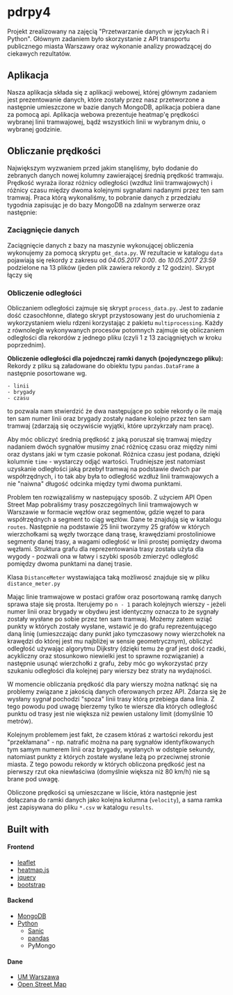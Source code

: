 # pdrpy4

Projekt zrealizowany na zajęcią "Przetwarzanie danych w językach R i Python".
Głównym zadaniem było skorzystanie z API transportu publicznego miasta Warszawy
oraz wykonanie analizy prowadzącej do ciekawych rezultatów.

## Aplikacja

Nasza aplikacja składa się z aplikacji webowej, której głównym zadaniem jest
prezentowanie danych, które zostały przez nasz przetworzone a następnie
umieszczone w bazie danych MongoDB, aplikacja pobiera dane za pomocą api.
Aplikacja webowa prezentuje heatmap'ę prędkości wybranej linii tramwajowej,
bądź wszystkich linii w wybranym dniu, o wybranej godzinie.

## Obliczanie prędkości

Największym wyzwaniem przed jakim stanęliśmy, było dodanie do zebranych danych nowej kolumny
zawierającej średnią prędkość tramwaju. Prędkość wyraża iloraz różnicy odległości (wzdłuż linii
tramwajowych) i różnicy czasu między dwoma kolejnymi sygnałami nadanymi przez ten sam tramwaj.
Praca którą wykonaliśmy, to pobranie danych z przedziału tygodnia zapisując je do bazy MongoDB
na zdalnym serwerze oraz następnie:

### Zaciągnięcie danych
Zaciągnięcie danych z bazy na maszynie wykonującej obliczenia wykonujemy za pomocą skryptu `get_data.py`.
W rezultacie w katalogu `data` pojawiają się rekordy z zakresu od *04.05.2017 0:00*.
do *10.05.2017 23:59* podzielone na 13 plików (jeden plik zawiera rekordy z 12 godzin).
Skrypt łączy się 

### Obliczenie odległości
Obliczaniem odległości zajmuje się skrypt `process_data.py`. Jest to zadanie dość czasochłonne, dlatego skrypt
przystosowany jest do uruchomienia z wykorzystaniem wielu rdzeni korzystając z pakietu `multiprocessing`. Każdy
z równolegle wykonywanych procesów potomnych zajmuje się obliczaniem odległości dla rekordów z jednego pliku (czyli
1 z 13 zaciągniętych w kroku poprzednim).

**Obliczenie odległości dla pojednczej ramki danych (pojedynczego pliku):**
Rekordy z pliku są załadowane do obiektu typu `pandas.DataFrame` a następnie posortowane wg.
    
    - linii
    - brygady
    - czasu
    
   to pozwala nam stwierdzić że dwa następujące po sobie rekordy o ile mają ten sam numer linii
   oraz brygady zostały nadane kolejno przez ten sam tramwaj (zdarzają się oczywiście wyjątki,
   które uprzykrzały nam pracę).
   
   Aby móc obliczyć średnią prędkość z jaką poruszał się tramwaj między nadaniem dwóch sygnałów
   musimy znać różnicę czasu oraz między nimi oraz dystans jaki w tym czasie pokonał.
   Różnica czasu jest podana, dzięki kolumnie `time` - wystarczy odjąć wartości. Trudniejsze
   jest natomiast uzyskanie odległości jaką przebył tramwaj na podstawie dwóch par współrzędnych,
   i to tak aby była to odległość wzdłuż linii tramwajowych a nie "naiwna" długość odcinka
   między tymi dwoma punktami.
   
   Problem ten rozwiązaliśmy w nastepujący sposób. Z użyciem API Open Street Map pobraliśmy
   trasy poszczególnych linii tramwajowych w Warszawie w formacie węzłów oraz segmentów, gdzie
   węzeł to para współrzędnych a segment to ciąg węzłów. Dane te znajdują się w katalogu `routes`.
   Następnie na podstawie 25 linii tworzymy 25 grafów w których wierzchołkami są węzły tworzące
   daną trasę, krawędziami prostoliniowe segmenty danej trasy, a wagami odległość w linii prostej
   pomiędzy dwoma węzłami. Struktura grafu dla reprezentowania trasy została użyta dla wygody - 
   pozwali ona w łatwy i szybki sposób zmierzyć odległość pomiędzy dwoma punktami na danej trasie.
   
   Klasa `DistanceMeter` wystawiająca taką możliwosć znajduje się w pliku `distance_meter.py`
   
   Mając linie tramwajowe w postaci grafów oraz posortowaną ramkę danych sprawa staje się prosta.
   Iterujemy po `n - 1` parach kolejnych wierszy - jeżeli numer linii oraz brygady w obydwu
   jest identyczny oznacza to że sygnały zostały wysłane po sobie przez ten sam tramwaj.
   Możemy zatem wziąć punkty w których zostały wysłane, wstawić je do grafu reprezentującego daną
   linię (umieszczając dany punkt jako tymczasowy nowy wierzchołek na krawędzi do której jest mu
   najbliżej w sensie geometrycznym), obliczyć odległość używając algorytmu Dijkstry (dzięki
   temu że graf jest dość rzadki, acykliczny oraz stosunkowo niewielki jest to sprawne rozwiązanie)
   a następnie usunąć wierzchołki z grafu, żeby móc go wykorzystać przy szukaniu odległości dla
   kolejnej pary wierszy bez straty na wydajności.
   
   W momencie obliczania prędkość dla pary wierszy można natknąć się na problemy związane
   z jakością danych oferowanych przez API. Zdarza się że wysłany sygnał pochodzi "spoza" linii
   trasy którą przebiega dana linia. Z tego powodu pod uwagę bierzemy tylko te wiersze dla których
   odległość punktu od trasy jest nie większa niż pewien ustalony limit (domyślnie 10 metrów).
   
   Kolejnym problemem jest fakt, że czasem któraś z wartości rekordu jest "przekłamana" - np.
   natrafić można na parę sygnałów identyfikowanych tym samym numerem linii oraz brygady, wysłanych
   w odstępie sekundy, natomiast punkty z których zostałe wysłane leżą po przeciwnej stronie miasta.
   Z tego powodu rekordy w których obliczona prędkość jest na pierwszy rzut oka niewłaściwa (domyślnie
   większa niż 80 km/h) nie są brane pod uwagę.
   
   Obliczone prędkości są umieszczane w liście, która następnie jest dołączana do ramki danych
   jako kolejna kolumna (`velocity`), a sama ramka jest zapisywana do pliku `*.csv` w katalogu 
   `results`.
    
   
## Built with
#### Frontend
- [leaflet](http://leafletjs.com/)
- [heatmap.js](https://www.patrick-wied.at/static/heatmapjs/)
- [jquery](https://jquery.com/)
- [bootstrap](https://getbootstrap.com/)
#### Backend
- [MongoDB](https://www.mongodb.com/)
- [Python](https://www.python.org/)
  - [Sanic](https://github.com/channelcat/sanic)
  - [pandas](http://pandas.pydata.org/)
  - PyMongo
#### Dane
- [UM Warszawa](https://api.um.warszawa.pl/)
- [Open Street Map](https://www.openstreetmap.org/)
